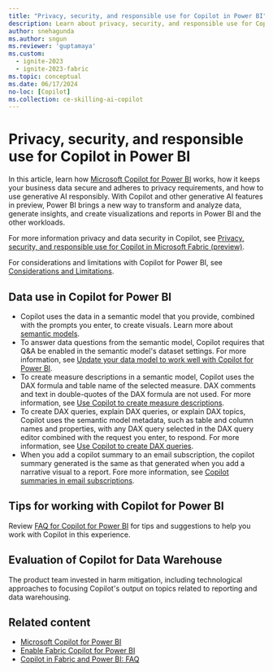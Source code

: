 ```yaml
---
title: "Privacy, security, and responsible use for Copilot in Power BI"
description: Learn about privacy, security, and responsible use for Copilot for Power BI in Microsoft Fabric.
author: snehagunda
ms.author: sngun
ms.reviewer: 'guptamaya'
ms.custom:
  - ignite-2023
  - ignite-2023-fabric
ms.topic: conceptual
ms.date: 06/17/2024
no-loc: [Copilot]
ms.collection: ce-skilling-ai-copilot
---
```


# Privacy, security, and responsible use for Copilot in Power BI

In this article, learn how [Microsoft Copilot for Power BI](/power-bi/create-reports/copilot-introduction) works, how it keeps your business data secure and adheres to privacy requirements, and how to use generative AI responsibly.  With Copilot and other generative AI features in preview, Power BI brings a new way to transform and analyze data, generate insights, and create visualizations and reports in Power BI and the other workloads.

For more information privacy and data security in Copilot, see [Privacy, security, and responsible use for Copilot in Microsoft Fabric (preview)](copilot-privacy-security.md).

For considerations and limitations with Copilot for Power BI, see [Considerations and Limitations](/power-bi/create-reports/copilot-introduction#considerations-and-limitations).

## Data use in Copilot for Power BI

- Copilot uses the data in a semantic model that you provide, combined with the prompts you enter, to create visuals. Learn more about [semantic models](/power-bi/connect-data/service-datasets-understand).
- To answer data questions from the semantic model, Copilot requires that Q&A be enabled in the semantic model's dataset settings. For more information, see [Update your data model to work well with Copilot for Power BI](/power-bi/create-reports/copilot-evaluate-data).
- To create measure descriptions in a semantic model, Copilot uses the DAX formula and table name of the selected measure. DAX comments and text in double-quotes of the DAX formula are not used. For more information, see [Use Copilot to create measure descriptions](/power-bi/transform-model/desktop-measure-copilot-descriptions).
- To create DAX queries, explain DAX queries, or explain DAX topics, Copilot uses the semantic model metadata, such as table and column names and properties, with any DAX query selected in the DAX query editor combined with the request you enter, to respond. For more information, see [Use Copilot to create DAX queries](/dax/dax-copilot).
- When you add a copilot summary to an email subscription, the copilot summary generated is the same as that generated when you add a narrative visual to a report. Fore more information, see [Copilot summaries in email subscriptions](/power-bi/create-reports/copilot-summaries-in-subscriptions).

## Tips for working with Copilot for Power BI

Review [FAQ for Copilot for Power BI](copilot-faq-fabric.yml) for tips and suggestions to help you work with Copilot in this experience.

## Evaluation of Copilot for Data Warehouse

The product team invested in harm mitigation, including technological approaches to focusing Copilot's output on topics related to reporting and data warehousing.

## Related content

- [Microsoft Copilot for Power BI](/power-bi/create-reports/copilot-introduction)
- [Enable Fabric Copilot for Power BI](/power-bi/create-reports/copilot-enable-power-bi)
- [Copilot in Fabric and Power BI: FAQ](copilot-faq-fabric.yml)
